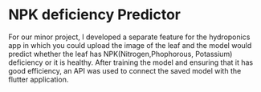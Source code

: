 # NPK deficiency Predictor
For our minor project, I developed a separate feature for the hydroponics app in which you could upload the image of the leaf and the model would predict 
whether the leaf has NPK(Nitrogen,Phophorous, Potassium) deficiency or it is healthy. After training the model and ensuring that it has good efficiency, 
an API was used to connect the saved model with the flutter application.
